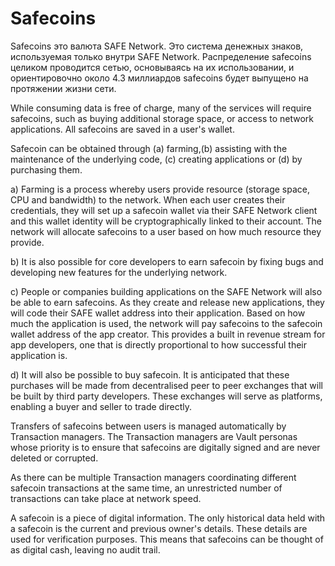 # Safecoins
Safecoins это валюта SAFE Network. Это система денежных знаков, используемая только внутри SAFE Network. Распределение safecoins целиком проводится сетью, основываясь на их использовании, и ориентировочно около 4.3 миллиардов safecoins будет выпущено на протяжении жизни сети.

While consuming data is free of charge, many of the services will require safecoins, such as buying additional storage space, or access to network applications. All safecoins are saved in a user's wallet.

Safecoin can be obtained through (a) farming,(b) assisting with the maintenance of the underlying code, (c) creating applications or (d) by purchasing them.

a) Farming is a process whereby users provide resource
(storage space, CPU and bandwidth) to the network. When each user creates their credentials, they will set up a safecoin wallet via their SAFE Network client and this wallet identity
will be cryptographically linked to their account. The network will allocate safecoins to a user based on how much resource they provide.

b) It is also possible for core developers to earn safecoin
by fixing bugs and developing new features
for the underlying network.

c) People or companies building applications on the SAFE Network will also be able to earn safecoins. As they create and release new applications, they will code their SAFE wallet address into their application. Based on how much the
application is used, the network will pay safecoins to the safecoin wallet address of the app creator. This provides a built in revenue stream for app developers, one that is directly proportional to how successful their application is.

d) It will also be possible to buy safecoin. It is anticipated that these purchases will be made from decentralised peer to peer exchanges that will be built by third party developers. These exchanges will serve as platforms, enabling a buyer and seller to trade directly.

Transfers of safecoins between users is managed automatically by Transaction managers. The Transaction managers are Vault personas whose priority is to ensure that safecoins are digitally signed and are never deleted or corrupted.

As there can be multiple Transaction managers coordinating different safecoin transactions at the same time, an unrestricted number of transactions can take place at network speed.

A safecoin is a piece of digital information. The only historical data held with a safecoin is the current and previous owner's details. These details are used for verification purposes. This means that safecoins can be thought of as digital cash, leaving no audit trail.




